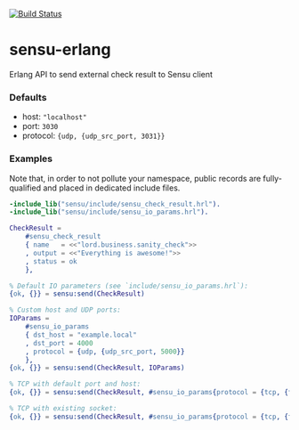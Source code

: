 [![Build Status](https://travis-ci.org/ibnfirnas/sensu-erlang.svg?branch=master)](https://travis-ci.org/ibnfirnas/sensu-erlang)

# sensu-erlang
Erlang API to send external check result to Sensu client

### Defaults

- host: `"localhost"`
- port: `3030`
- protocol: `{udp, {udp_src_port, 3031}}`

### Examples

Note that, in order to not pollute your namespace, public records are
fully-qualified and placed in dedicated include files.

```erlang
-include_lib("sensu/include/sensu_check_result.hrl").
-include_lib("sensu/include/sensu_io_params.hrl").

CheckResult =
    #sensu_check_result
    { name   = <<"lord.business.sanity_check">>
    , output = <<"Everything is awesome!">>
    , status = ok
    },

% Default IO parameters (see `include/sensu_io_params.hrl`):
{ok, {}} = sensu:send(CheckResult)

% Custom host and UDP ports:
IOParams =
    #sensu_io_params
    { dst_host = "example.local"
    , dst_port = 4000
    , protocol = {udp, {udp_src_port, 5000}}
    },
{ok, {}} = sensu:send(CheckResult, IOParams)

% TCP with default port and host:
{ok, {}} = sensu:send(CheckResult, #sensu_io_params{protocol = {tcp, {tcp_timeout, 5000}}})

% TCP with existing socket:
{ok, {}} = sensu:send(CheckResult, #sensu_io_params{protocol = {tcp, {tcp_socket, Socket}}})
```
